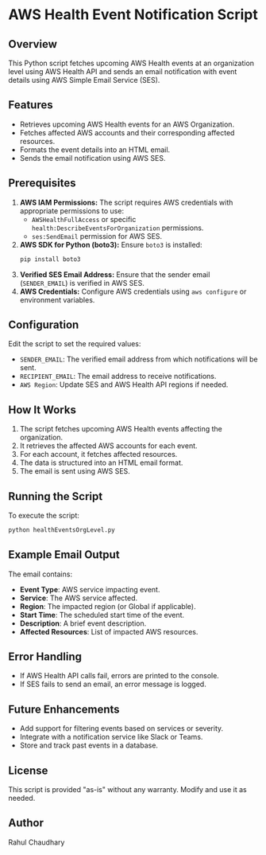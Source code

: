 # AWS Health Event Notification Script

## Overview
This Python script fetches upcoming AWS Health events at an organization level using AWS Health API and sends an email notification with event details using AWS Simple Email Service (SES).

## Features
- Retrieves upcoming AWS Health events for an AWS Organization.
- Fetches affected AWS accounts and their corresponding affected resources.
- Formats the event details into an HTML email.
- Sends the email notification using AWS SES.

## Prerequisites
1. **AWS IAM Permissions:** The script requires AWS credentials with appropriate permissions to use:
   - `AWSHealthFullAccess` or specific `health:DescribeEventsForOrganization` permissions.
   - `ses:SendEmail` permission for AWS SES.
2. **AWS SDK for Python (boto3):** Ensure `boto3` is installed:
   ```sh
   pip install boto3
   ```
3. **Verified SES Email Address:** Ensure that the sender email (`SENDER_EMAIL`) is verified in AWS SES.
4. **AWS Credentials:** Configure AWS credentials using `aws configure` or environment variables.

## Configuration
Edit the script to set the required values:
- `SENDER_EMAIL`: The verified email address from which notifications will be sent.
- `RECIPIENT_EMAIL`: The email address to receive notifications.
- `AWS Region`: Update SES and AWS Health API regions if needed.

## How It Works
1. The script fetches upcoming AWS Health events affecting the organization.
2. It retrieves the affected AWS accounts for each event.
3. For each account, it fetches affected resources.
4. The data is structured into an HTML email format.
5. The email is sent using AWS SES.

## Running the Script
To execute the script:
```sh
python healthEventsOrgLevel.py
```

## Example Email Output
The email contains:
- **Event Type**: AWS service impacting event.
- **Service**: The AWS service affected.
- **Region**: The impacted region (or Global if applicable).
- **Start Time**: The scheduled start time of the event.
- **Description**: A brief event description.
- **Affected Resources**: List of impacted AWS resources.

## Error Handling
- If AWS Health API calls fail, errors are printed to the console.
- If SES fails to send an email, an error message is logged.

## Future Enhancements
- Add support for filtering events based on services or severity.
- Integrate with a notification service like Slack or Teams.
- Store and track past events in a database.

## License
This script is provided "as-is" without any warranty. Modify and use it as needed.

## Author
Rahul Chaudhary